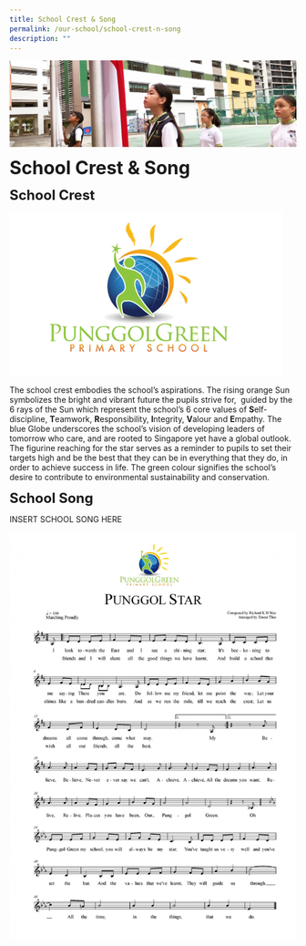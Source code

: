 ```yaml
---
title: School Crest & Song
permalink: /our-school/school-crest-n-song
description: ""
---
```

![](/images/sub-banner.jpg)

**<font size=6>School Crest & Song</font>**

**<font size=5>School Crest</font>**

![](/images/schoolcrest.png)

The school crest embodies the school’s aspirations. The rising orange Sun symbolizes the bright and vibrant future the pupils strive for,  guided by the 6 rays of the Sun which represent the school’s 6 core values of **S**elf-discipline, **T**eamwork, **R**esponsibility, **I**ntegrity, **V**alour and **E**mpathy. The blue Globe underscores the school’s vision of developing leaders of tomorrow who care, and are rooted to Singapore yet have a global outlook. The figurine reaching for the star serves as a reminder to pupils to set their targets high and be the best that they can be in everything that they do, in order to achieve success in life. The green colour signifies the school’s desire to contribute to environmental sustainability and conservation.

**<font size=5>School Song</font>**

INSERT SCHOOL SONG HERE

![](/images/Our%20School/Punggol%20Star%20Melody%20only-page-001.jpg)

